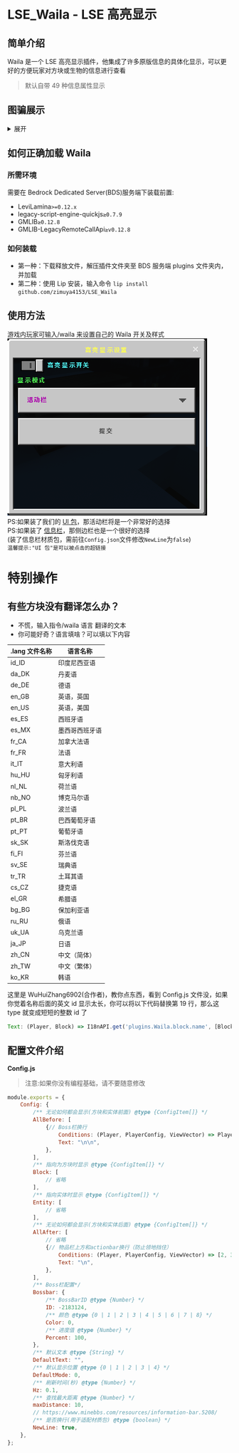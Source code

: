 # LSE_Waila - LSE 高亮显示

## 简单介绍

Waila 是一个 LSE 高亮显示插件，他集成了许多原版信息的具体化显示，可以更好的方便玩家对方块或生物的信息进行查看
> 默认自带 49 种信息属性显示

## 图骗展示

<details>  
  <summary>展开</summary>  
  <img src="https://github.com/zimuya4153/LSE_Waila/blob/main/image/image_1.png?raw=true">
  <img src="https://github.com/zimuya4153/LSE_Waila/blob/main/image/image_2.png?raw=true">
  <img src="https://github.com/zimuya4153/LSE_Waila/blob/main/image/image_3.png?raw=true">
  <img src="https://github.com/zimuya4153/LSE_Waila/blob/main/image/image_4.png?raw=true">
  <img src="https://github.com/zimuya4153/LSE_Waila/blob/main/image/image_5.png?raw=true">
  <img src="https://github.com/zimuya4153/LSE_Waila/blob/main/image/image_6.png?raw=true">
  <img src="https://github.com/zimuya4153/LSE_Waila/blob/main/image/image_7.png?raw=true">
  <img src="https://github.com/zimuya4153/LSE_Waila/blob/main/image/image_8.png?raw=true">
  <img src="https://github.com/zimuya4153/LSE_Waila/blob/main/image/image_9.png?raw=true">
  <img src="https://github.com/zimuya4153/LSE_Waila/blob/main/image/image_10.png?raw=true">
  <img src="https://github.com/zimuya4153/LSE_Waila/blob/main/image/image_11.png?raw=true">
  <img src="https://github.com/zimuya4153/LSE_Waila/blob/main/image/image_12.png?raw=true">
  <img src="https://github.com/zimuya4153/LSE_Waila/blob/main/image/image_13.png?raw=true">
  <img src="https://github.com/zimuya4153/LSE_Waila/blob/main/image/image_14.png?raw=true">
  <img src="https://github.com/zimuya4153/LSE_Waila/blob/main/image/image_15.png?raw=true">
  <img src="https://github.com/zimuya4153/LSE_Waila/blob/main/image/image_16.png?raw=true">
  <img src="https://github.com/zimuya4153/LSE_Waila/blob/main/image/image_17.png?raw=true">
  <img src="https://github.com/zimuya4153/LSE_Waila/blob/main/image/image_18.png?raw=true">
  <img src="https://github.com/zimuya4153/LSE_Waila/blob/main/image/image_19.png?raw=true">
  <img src="https://github.com/zimuya4153/LSE_Waila/blob/main/image/image_20.png?raw=true">
  <img src="https://github.com/zimuya4153/LSE_Waila/blob/main/image/image_21.png?raw=true">
  <img src="https://github.com/zimuya4153/LSE_Waila/blob/main/image/image_22.png?raw=true">
  <img src="https://github.com/zimuya4153/LSE_Waila/blob/main/image/image_23.png?raw=true">
  <img src="https://github.com/zimuya4153/LSE_Waila/blob/main/image/image_24.png?raw=true">
  <img src="https://github.com/zimuya4153/LSE_Waila/blob/main/image/image_25.png?raw=true">
  <img src="https://github.com/zimuya4153/LSE_Waila/blob/main/image/image_26.png?raw=true">
  <img src="https://github.com/zimuya4153/LSE_Waila/blob/main/image/image_27.png?raw=true">
  <img src="https://github.com/zimuya4153/LSE_Waila/blob/main/image/image_28.png?raw=true">
  <img src="https://github.com/zimuya4153/LSE_Waila/blob/main/image/image_29.png?raw=true">
  <img src="https://github.com/zimuya4153/LSE_Waila/blob/main/image/image_30.png?raw=true">
  <img src="https://github.com/zimuya4153/LSE_Waila/blob/main/image/image_31.png?raw=true">
</details>

## 如何正确加载 Waila

### 所需环境

需要在 Bedrock Dedicated Server(BDS)服务端下装载前置:

-   LeviLamina`>=0.12.x`
-   legacy-script-engine-quickjs`≥0.7.9`
-   GMLIB`≥0.12.8`
-   GMLIB-LegacyRemoteCallApi`≥v0.12.8`

### 如何装载

-   第一种：下载释放文件，解压插件文件夹至 BDS 服务端 plugins 文件夹内，并加载
-   第二种：使用 Lip 安装，输入命令 `lip install github.com/zimuya4153/LSE_Waila`

## 使用方法

游戏内玩家可输入/waila 来设置自己的 Waila 开关及样式  
![表单](https://github.com/zimuya4153/LSE_Waila/blob/main/image/form.png?raw=true)  
PS:如果装了我们的 [UI 包](https://wwm.lanzouq.com/iSMiT20o39ze "点击前往下载链接")，那活动栏将是一个非常好的选择   
PS:如果装了 [信息栏](https://www.minebbs.com/resources/information-bar.5208/ "点击前往下载链接")，那侧边栏也是一个很好的选择   
(装了信息栏材质包，需前往`Config.json`文件修改`NewLine`为`false`)   
`温馨提示:"UI 包"是可以被点击的超链接`

# 特别操作

## 有些方块没有翻译怎么办？

-   不慌，输入指令/waila 语言 翻译的文本
-   你可能好奇？语言填啥？可以填以下内容

| .lang 文件名称 | 语言名称       |
| -------------- | -------------- |
| id_ID          | 印度尼西亚语   |
| da_DK          | 丹麦语         |
| de_DE          | 德语           |
| en_GB          | 英语，英国     |
| en_US          | 英语，美国     |
| es_ES          | 西班牙语       |
| es_MX          | 墨西哥西班牙语 |
| fr_CA          | 加拿大法语     |
| fr_FR          | 法语           |
| it_IT          | 意大利语       |
| hu_HU          | 匈牙利语       |
| nl_NL          | 荷兰语         |
| nb_NO          | 博克马尔语     |
| pl_PL          | 波兰语         |
| pt_BR          | 巴西葡萄牙语   |
| pt_PT          | 葡萄牙语       |
| sk_SK          | 斯洛伐克语     |
| fi_FI          | 芬兰语         |
| sv_SE          | 瑞典语         |
| tr_TR          | 土耳其语       |
| cs_CZ          | 捷克语         |
| el_GR          | 希腊语         |
| bg_BG          | 保加利亚语     |
| ru_RU          | 俄语           |
| uk_UA          | 乌克兰语       |
| ja_JP          | 日语           |
| zh_CN          | 中文（简体）   |
| zh_TW          | 中文（繁体）   |
| ko_KR          | 韩语           |

这里是 WuHuiZhang6902(合作者)，教你点东西，看到 Config.js 文件没，如果你觉着名称后面的英文 id 显示太长，你可以将以下代码替换第 19 行，那么这 type 就变成短短的整数 id 了

```javascript
Text: (Player, Block) => I18nAPI.get('plugins.Waila.block.name', [Block.getTranslateName(Player.langCode), Block.id.toString()], Player.langCode)
```

## 配置文件介绍

**Config.js**

> 注意:如果你没有编程基础，请不要随意修改

```javascript
module.exports = {
    Config: {
        /** 无论如何都会显示(方块和实体前面) @type {ConfigItem[]} */
        AllBefore: [
            {// Boss栏换行
                Conditions: (Player, PlayerConfig, ViewVector) => PlayerConfig["Mode"] === 0,
                Text: "\n\n",
            },
        ],
        /** 指向为方块时显示 @type {ConfigItem[]} */
        Block: [
            // 省略
        ],
        /** 指向实体时显示 @type {ConfigItem[]} */
        Entity: [
            // 省略
        ],
        /** 无论如何都会显示(方块和实体后面) @type {ConfigItem[]} */
        AllAfter: [
            // 省略
            {// 物品栏上方和actionbar换行（防止领地挡住）
                Conditions: (Player, PlayerConfig, ViewVector) => [2, 3].includes(PlayerConfig["Mode"]),
                Text: "\n",
            },
        ],
        /** Boss栏配置*/
        Bossbar: {
            /** BossBarID @type {Number} */
            ID: -2183124,
            /** 颜色 @type {0 | 1 | 2 | 3 | 4 | 5 | 6 | 7 | 8} */
            Color: 0,
            /** 进度值 @type {Number} */
            Percent: 100,
        },
        /** 默认文本 @type {String} */
        DefaultText: "",
        /** 默认显示位置 @type {0 | 1 | 2 | 3 | 4} */
        DefaultMode: 0,
        /** 刷新时间(秒) @type {Number} */
        Hz: 0.1,
        /** 查找最大距离 @type {Number} */
        maxDistance: 10,
        // https://www.minebbs.com/resources/information-bar.5208/
        /** 是否换行(用于适配材质包) @type {boolean} */
        NewLine: true,
    },
};
```
